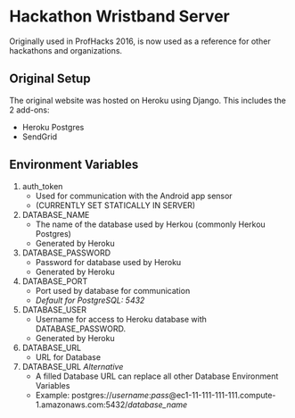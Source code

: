# Hackathon Wristband Server
Originally used in ProfHacks 2016, is now used as a reference for other hackathons
and organizations.

## Original Setup
The original website was hosted on Heroku using Django. This includes the 2
add-ons:
* Heroku Postgres
* SendGrid

## Environment Variables
1. auth_token
    * Used for communication with the Android app sensor
    * (CURRENTLY SET STATICALLY IN SERVER)
2. DATABASE_NAME
    * The name of the database used by Herkou (commonly Herkou Postgres)
    * Generated by Heroku
3. DATABASE_PASSWORD
    * Password for database used by Heroku
    * Generated by Heroku
4. DATABASE_PORT
    * Port used by database for communication
    * *Default for PostgreSQL: 5432*
5. DATABASE_USER
    * Username for access to Heroku database with DATABASE_PASSWORD.
    * Generated by Heroku
6. DATABASE_URL
    * URL for Database
7. DATABASE_URL *Alternative*
    * A filled Database URL can replace all other Database Environment Variables
    * Example: postgres://*username*:*pass*@ec1-11-111-111-111.compute-1.amazonaws.com:5432/*database_name*
